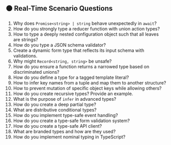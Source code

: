 ## 🟠 Real-Time Scenario Questions

1. Why does `Promise<string> | string` behave unexpectedly in `await`?
2. How do you strongly type a reducer function with union action types?
3. How to type a deeply nested configuration object such that all leaves are strings?
4. How do you type a JSON schema validator?
5. Create a dynamic form type that reflects its input schema with validations.
6. Why might `Record<string, string>` be unsafe?
7. How do you ensure a function returns a narrowed type based on discriminated unions?
8. How do you define a type for a tagged template literal?
9. How to infer key names from a tuple and map them to another structure?
10. How to prevent mutation of specific object keys while allowing others?
11. How do you create recursive types? Provide an example.
12. What is the purpose of `infer` in advanced types?
13. How do you create a deep partial type?
14. What are distributive conditional types?
15. How do you implement type-safe event handling?
16. How do you create a type-safe form validation system?
17. How do you create a type-safe API client?
18. What are branded types and how are they used?
19. How do you implement nominal typing in TypeScript?
